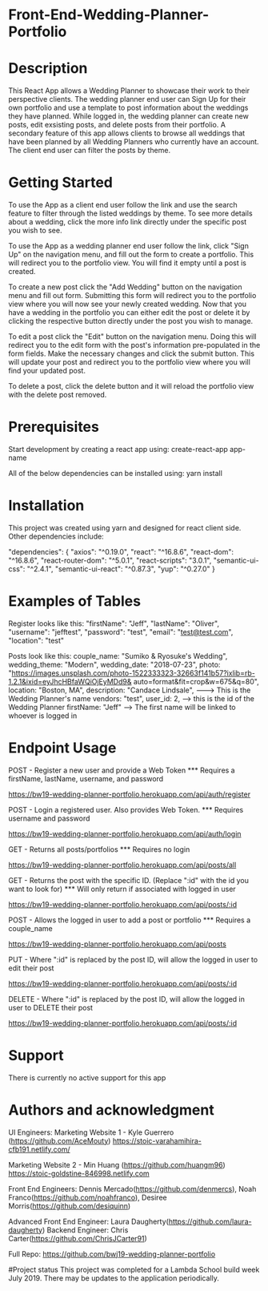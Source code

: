 # Front-End-Wedding-Planner-Portfolio

# Description

This React App allows a Wedding Planner to showcase their work to their perspective clients. The wedding planner end user can Sign Up for their own portfolio and use a template to post information about the weddings they have planned.  While logged in, the wedding planner can create new posts, edit exsisting posts, and delete posts from their portfolio. A secondary feature of this app allows clients to browse all weddings that have been planned by all Wedding Planners who currently have an account.  The client end user can filter the posts by theme.

# Getting Started

To use the App as a client end user follow the link and use the search feature to filter through the listed weddings by theme. To see more details about a wedding, click the more info link directly under the specific post you wish to see.

To use the App as a wedding planner end user follow the link, click "Sign Up" on the navigation menu, and fill out the form to create a portfolio. This will redirect you to the portfolio view. You will find it empty until a post is created.  

To create a new post click the "Add Wedding" button on the navigation menu and fill out form.  Submitting this form will redirect you to the portfolio view where you will now see your newly created wedding. Now that you have a wedding in the portfolio you can either edit the post or delete it by clicking the respective button directly under the post you wish to manage. 

To edit a post click the "Edit" button on the navigation menu. Doing this will redirect you to the edit form with the post's information pre-populated in the form fields.  Make the necessary changes and click the submit button.  This will update your post and redirect you to the portfolio view where you will find your updated post.  

To delete a post, click the delete button and it will reload the portfolio view with the delete post removed.

# Prerequisites

Start development by creating a react app using:
create-react-app app-name

All of the below dependencies can be installed using:
yarn install

# Installation
This project was created using yarn and designed for react client side. Other dependencies include:

"dependencies": {
    "axios": "^0.19.0",
    "react": "^16.8.6",
    "react-dom": "^16.8.6",
    "react-router-dom": "^5.0.1",
    "react-scripts": "3.0.1",
    "semantic-ui-css": "^2.4.1",
    "semantic-ui-react": "^0.87.3",
    "yup": "^0.27.0"
  }


# Examples of Tables

Register looks like this:
    "firstName": "Jeff",
    "lastName": "Oliver",
    "username": "jefftest",
    "password": "test",
    "email": "test@test.com",
    "location": "test"

Posts look like this:
     couple_name: "Sumiko & Ryosuke's Wedding",
     wedding_theme: "Modern",
     wedding_date: "2018-07-23",
     photo: "https://images.unsplash.com/photo-1522333323-32663f141b57?ixlib=rb-1.2.1&ixid=eyJhcHBfaWQiOjEyMDd9&           auto=format&fit=crop&w=675&q=80",
     location: "Boston, MA",
     description: "Candace Lindsale", ---> This is the Wedding Planner's name
     vendors: "test",
     user_id: 2, --> this is the id of the Wedding Planner
     firstName: "Jeff" --> The first name will be linked to whoever is logged in

# Endpoint Usage

POST - Register a new user and provide a Web Token
*** Requires a firstName, lastName, username, and password

https://bw19-wedding-planner-portfolio.herokuapp.com/api/auth/register

POST - Login a registered user. Also provides Web Token. 
*** Requires username and password

https://bw19-wedding-planner-portfolio.herokuapp.com/api/auth/login

GET - Returns all posts/portfolios 
*** Requires no login

https://bw19-wedding-planner-portfolio.herokuapp.com/api/posts/all

GET - Returns the post with the specific ID. (Replace ":id" with the id you want to look for) 
*** Will only return if associated with logged in user

https://bw19-wedding-planner-portfolio.herokuapp.com/api/posts/:id

POST - Allows the logged in user to add a post or portfolio 
*** Requires a couple_name

https://bw19-wedding-planner-portfolio.herokuapp.com/api/posts

PUT - Where ":id" is replaced by the post ID, will allow the logged in user to edit their post

https://bw19-wedding-planner-portfolio.herokuapp.com/api/posts/:id

DELETE - Where ":id" is replaced by the post ID, will allow the logged in user to DELETE their post

https://bw19-wedding-planner-portfolio.herokuapp.com/api/posts/:id


# Support
There is currently no active support for this app

# Authors and acknowledgment

UI Engineers: 
Marketing Website 1 - Kyle Guerrero (https://github.com/AceMouty)
https://stoic-varahamihira-cfb191.netlify.com/

Marketing Website 2 - Min Huang (https://github.com/huangm96)
https://stoic-goldstine-846998.netlify.com

Front End Engineers: 
Dennis Mercado(https://github.com/denmercs), 
Noah Franco(https://github.com/noahfranco), 
Desiree Morris(https://github.com/desiquinn)

Advanced Front End Engineer: Laura Daugherty(https://github.com/laura-daugherty)
Backend Engineer: Chris Carter(https://github.com/ChrisJCarter91)

Full Repo:
https://github.com/bwj19-wedding-planner-portfolio

#Project status
This project was completed for a Lambda School build week July 2019. There may be updates to the application periodically.

